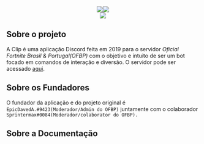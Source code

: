 

<div style="text-align: center; margin: 0 auto;">
  <center><img src="https://cdn.discordapp.com/attachments/642548226293235732/700720299204935731/fortnitelogo.webp" width="auto"/><img src="https://cdn.discordapp.com/attachments/642548226293235732/700721041198022656/clip.png" width="auto"/></center></div>
<div><center><a href="https://nodei.co/npm/discordclip/"><img src="https://nodei.co/npm-dl/discordclip.png"></a></div>



## Sobre o projeto
A Clip é uma aplicação Discord feita em 2019 para o servidor *Oficial Fortnite Brasil & Portugal(OFBP)* com o objetivo e intuito de ser um bot focado em comandos de interação e diversão. O servidor pode ser acessado [aqui](https://discord.gg/fornitebr-pt).

## Sobre os Fundadores
O fundador da aplicação e do projeto original é `EpicDavedA.#9423(Moderador/Admin do OFBP)` juntamente com o colaborador `Sprintermax#0084(Moderador/colaborator do OFBP).`

## Sobre a Documentação
